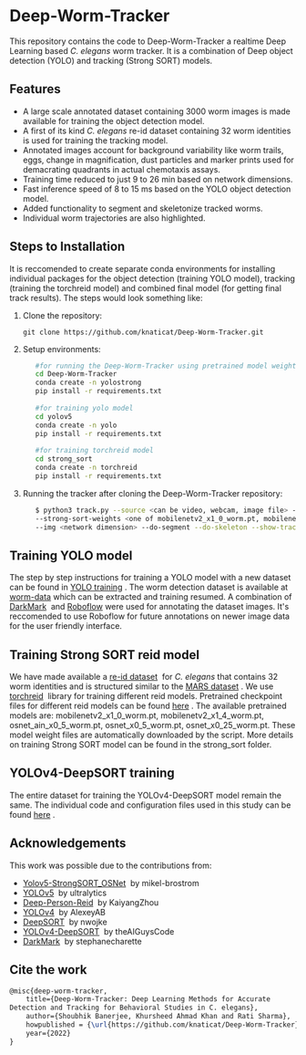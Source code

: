 # Deep-Worm-Tracker

This repository contains the code to Deep-Worm-Tracker a realtime Deep Learning based *C. elegans* worm tracker. It is a combination of Deep object detection (YOLO) and tracking (Strong SORT) models.

## Features
* A large scale annotated dataset containing 3000 worm images is made available for training the object detection model.
* A first of its kind *C. elegans* re-id dataset containing 32 worm identities is used for training the tracking model.
* Annotated images account for background variability like worm trails, eggs, change in magnification, dust particles and marker prints used for demacrating quadrants in actual chemotaxis assays.
* Training time reduced to just 9 to 26 min based on network dimensions.
* Fast inference speed of 8 to 15 ms based on the YOLO object detection model.
* Added functionality to segment and skeletonize tracked worms.
* Individual worm trajectories are also highlighted. 

## Steps to Installation

It is reccomended to create separate conda environments for installing individual packages for the object detection (training YOLO model), tracking (training the torchreid model) and combined final model (for getting final track results). The steps would look something like:

1. Clone the repository:

   `git clone https://github.com/knaticat/Deep-Worm-Tracker.git`

2. Setup environments:
    ```bash
       #for running the Deep-Worm-Tracker using pretrained model weights (Quick start)
       cd Deep-Worm-Tracker
       conda create -n yolostrong
       pip install -r requirements.txt
       
       #for training yolo model
       cd yolov5
       conda create -n yolo
       pip install -r requirements.txt
       
       #for training torchreid model
       cd strong_sort
       conda create -n torchreid
       pip install -r requirements.txt
    ```
3. Running the tracker after cloning the Deep-Worm-Tracker repository:

    ```bash
       $ python3 track.py --source <can be video, webcam, image file> --yolo-weights <path to weights file stored in worm_object_weights> 
       --strong-sort-weights <one of mobilenetv2_x1_0_worm.pt, mobilenetv2_x1_4_worm.pt, osnet_ain_x0_5_worm.pt, osnet_x0_5_worm.pt, osnet_x0_25_worm.pt>
       --img <network dimension> --do-segment --do-skeleton --show-track --show-id-black --show-vid --save-vid
    ```
## Training YOLO model

The step by step instructions for training a YOLO model with a new dataset can be found in [YOLO training](https://github.com/ultralytics/yolov5/wiki/Train-Custom-Data)&nbsp;.
The worm detection dataset is available at [worm-data](https://drive.google.com/drive/folders/1PM4Rvrz-V6p-xqAEWsz66tAKu4W5x8Mc?usp=sharing) which can be extracted and training resumed.
A combination of [DarkMark](https://github.com/stephanecharette/DarkMark)&nbsp; and [Roboflow](https://roboflow.com/annotate) were used for annotating the dataset images. It's reccomended to use Roboflow for future annotations on newer image data for the user friendly interface. 

## Training Strong SORT reid model

We have made available a [re-id dataset](https://drive.google.com/drive/folders/13ZfVVmoCg2Z58oicaYwotK1johqDDZTM?usp=sharing)&nbsp; for *C. elegans* that contains 32 worm identities and is structured similar to the [MARS dataset](http://zheng-lab.cecs.anu.edu.au/Project/project_mars.html)&nbsp;.
We use [torchreid](https://github.com/KaiyangZhou/deep-person-reid)&nbsp; library for training different reid models.
Pretrained checkpoint files for different reid models can be found [here](https://drive.google.com/drive/folders/15L6CCpVGf7p4nXK5BqHpw9WzxxX5nxLc?usp=sharing)&nbsp;.
The available pretrained models are: mobilenetv2_x1_0_worm.pt, mobilenetv2_x1_4_worm.pt, osnet_ain_x0_5_worm.pt, osnet_x0_5_worm.pt, osnet_x0_25_worm.pt. 
These model weight files are automatically downloaded by the script. More details on training Strong SORT model can be found in the strong_sort folder.

## YOLOv4-DeepSORT training

The entire dataset for training the YOLOv4-DeepSORT model remain the same. The individual code and configuration files used in this study can be found [here](https://drive.google.com/drive/folders/1SAdn5v7Kwy9swjJjvkXtolRVicTG4j4A?usp=sharing)&nbsp;.
## Acknowledgements

This work was possible due to the contributions from:
* [Yolov5-StrongSORT_OSNet](https://github.com/mikel-brostrom/Yolov5_StrongSORT_OSNet)&nbsp; by mikel-brostrom 
* [YOLOv5](https://github.com/ultralytics/yolov5)&nbsp; by ultralytics
* [Deep-Person-Reid](https://github.com/KaiyangZhou/deep-person-reid)&nbsp; by KaiyangZhou
* [YOLOv4](https://github.com/AlexeyAB/darknet)&nbsp; by AlexeyAB
* [DeepSORT](https://github.com/nwojke/deep_sort)&nbsp; by nwojke
* [YOLOv4-DeepSORT](https://github.com/theAIGuysCode/yolov4-deepsort)&nbsp; by theAIGuysCode
* [DarkMark](https://github.com/stephanecharette/DarkMark)&nbsp; by stephanecharette

## Cite the work

```latex
@misc{deep-worm-tracker,
    title={Deep-Worm-Tracker: Deep Learning Methods for Accurate
Detection and Tracking for Behavioral Studies in C. elegans},
    author={Shoubhik Banerjee, Khursheed Ahmad Khan and Rati Sharma},
    howpublished = {\url{https://github.com/knaticat/Deep-Worm-Tracker}},
    year={2022}
}
```
